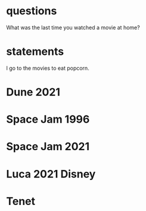 # questions
What was the last time you watched a movie at home?
# statements
I go to the movies to eat popcorn.



# Dune 2021

# Space Jam 1996

# Space Jam 2021

# Luca 2021 Disney

# Tenet


